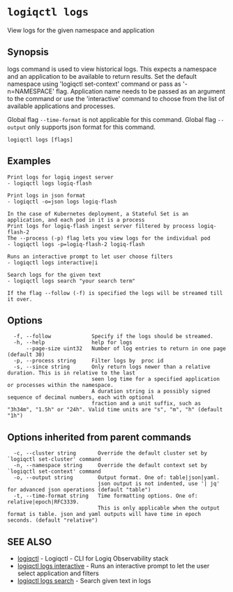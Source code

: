 # `logiqctl logs`

View logs for the given namespace and application

## Synopsis

logs command is used to view historical logs. This expects a namespace and an application to be available to return results. Set the default namespace using 'logiqctl set-context' command or pass as '-n=NAMESPACE' flag. Application name needs to be passed as an argument to the command or use the 'interactive' command to choose from the list of available applications and processes.

Global flag `--time-format` is not applicable for this command. Global flag `--output` only supports json format for this command.

```text
logiqctl logs [flags]
```

## Examples

```text
Print logs for logiq ingest server
- logiqctl logs logiq-flash

Print logs in json format
- logiqctl -o=json logs logiq-flash

In the case of Kubernetes deployment, a Stateful Set is an application, and each pod in it is a process
Print logs for logiq-flash ingest server filtered by process logiq-flash-2
The --process (-p) flag lets you view logs for the individual pod
- logiqctl logs -p=logiq-flash-2 logiq-flash

Runs an interactive prompt to let user choose filters
- logiqctl logs interactive|i

Search logs for the given text
- logiqctl logs search "your search term"   

If the flag --follow (-f) is specified the logs will be streamed till it over.
```

## Options

```text
  -f, --follow             Specify if the logs should be streamed.
  -h, --help               help for logs
      --page-size uint32   Number of log entries to return in one page (default 30)
  -p, --process string     Filter logs by  proc id
  -s, --since string       Only return logs newer than a relative duration. This is in relative to the last
                           seen log time for a specified application or processes within the namespace.
                           A duration string is a possibly signed sequence of decimal numbers, each with optional
                           fraction and a unit suffix, such as "3h34m", "1.5h" or "24h". Valid time units are "s", "m", "h" (default "1h")
```

## Options inherited from parent commands

```text
  -c, --cluster string       Override the default cluster set by `logiqctl set-cluster' command
  -n, --namespace string     Override the default context set by `logiqctl set-context' command
  -o, --output string        Output format. One of: table|json|yaml. 
                             json output is not indented, use '| jq' for advanced json operations (default "table")
  -t, --time-format string   Time formatting options. One of: relative|epoch|RFC3339. 
                             This is only applicable when the output format is table. json and yaml outputs will have time in epoch seconds. (default "relative")
```

## SEE ALSO

* [logiqctl](/)     - Logiqctl - CLI for Logiq Observability stack
* [logiqctl logs interactive](/logs/logiqctl_logs_interactive)     - Runs an interactive prompt to let the user select application and filters
* [logiqctl logs search](/logs/logiqctl_logs_search)     - Search given text in logs

